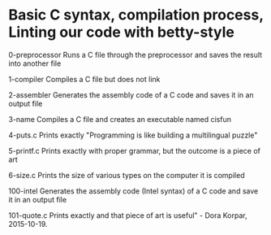 # Basic C syntax, compilation process, Linting our code with betty-style

0-preprocessor Runs a C file through the preprocessor and saves the result into another file

1-compiler Compiles a C file but does not link

2-assembler Generates the assembly code of a C code and saves it in an output file

3-name Compiles a C file and creates an executable named cisfun

4-puts.c Prints exactly "Programming is like building a multilingual puzzle"

5-printf.c Prints exactly with proper grammar, but the outcome is a piece of art

6-size.c Prints the size of various types on the computer it is compiled

100-intel Generates the assembly code (Intel syntax) of a C code and save it in an output file

101-quote.c Prints exactly and that piece of art is useful" - Dora Korpar, 2015-10-19.

